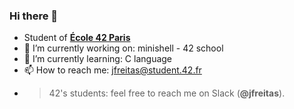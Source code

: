 ### Hi there 👋

- Student of [**École 42 Paris**](https://www.42.fr)
- 🔭 I’m currently working on: minishell - 42 school
- 🌱 I’m currently learning: C language
- 📫 How to reach me: jfreitas@student.42.fr
- > 42's students: feel free to reach me on Slack (**@jfreitas**).
